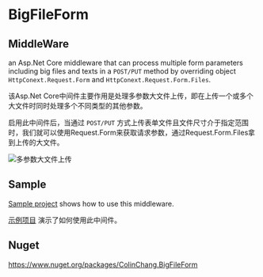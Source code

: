 # BigFileForm

## MiddleWare

an Asp.Net Core middleware that can process multiple form parameters including big files and texts in a `POST/PUT` method by overriding object `HttpConext.Request.Form` and `HttpConext.Request.Form.Files`.


该Asp.Net Core中间件主要作用是处理多参数大文件上传，即在上传一个或多个大文件时同时处理多个不同类型的其他参数。

启用此中间件后，当通过 `POST/PUT` 方式上传表单文件且文件尺寸介于指定范围时，我们就可以使用Request.Form来获取请求参数，通过Request.Form.Files拿到上传的大文件。

![多参数大文件上传](https://i.loli.net/2020/08/27/7MqlOGDm8IAkiwx.jpg)

## Sample
[Sample project](https://github.com/colin-chang/BigFileForm/tree/master/ColinChang.BigFileForm.Sample) shows how to use this middleware. 

[示例项目](https://github.com/colin-chang/BigFileForm/tree/master/ColinChang.BigFileForm.Sample) 演示了如何使用此中间件。

## Nuget
https://www.nuget.org/packages/ColinChang.BigFileForm
